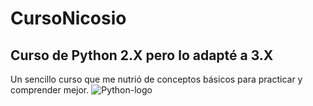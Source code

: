 # CursoNicosio
## Curso de Python 2.X pero lo adapté a 3.X
Un sencillo curso que me nutrió de conceptos básicos para practicar y comprender mejor.
![Python-logo](https://user-images.githubusercontent.com/102749844/172690887-e5a3853e-db24-429e-bb25-2af3a28a0449.jpg)
